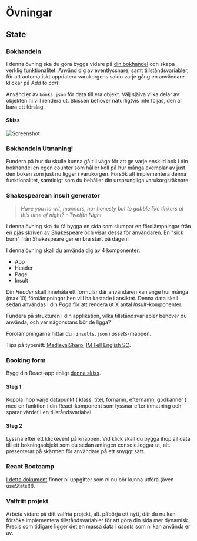 # Övningar

## State

### Bokhandeln

I denna övning ska du göra bygga vidare på [din bokhandel](https://github.com/Santosnr6/lektion_27_mars/tree/main/%C3%96vningar) och skapa verklig funktionalitet. Använd dig av eventlyssnare, samt tillståndsvariabler, för att automatiskt uppdatera varukorgens saldo varje gång en användare klickar på *Add to cart*.  

Använd er av ```books.json``` för data till era objekt. Välj själva vilka delar av objekten ni vill rendera ut. Skissen behöver naturligtvis inte följas, den är bara ett förslag.

#### Skiss
![Screenshot](./assets/bookstore.png)

### Bokhandeln Utmaning!
Fundera på hur du skulle kunna gå till väga för att ge varje enskild bok i din bokhandel en egen counter som håller koll på hur många exemplar av just den boken som just nu ligger i varukorgen. Försök att implementera denna funktionalitet, samtidigt som du behåller din ursprungliga varukorgsräknare. 

### Shakespearean insult generator
> *Have you no wit, manners, nor honesty but to gabble like tinkers at this time of night? - Twelfth Night*

I denna övning ska du få bygga en sida som slumpar en förolämpningar från en pjäs skriven av Shakespeare och visar dessa för användaren.
En "sick burn" från Shakespeare ger en bra start på dagen!

I denna övning skall du använda dig av 4 komponenter:
- App
- Header
- Page
- Insult

Din *Header* skall innehåla ett formulär där användaren kan ange hur många (max 10) förolämpningar hen vill ha kastade i ansiktet. Denna data skall sedan användas i din *Page* för att rendera ut X antal *Insult*-komponenter.

Fundera på strukturen i din applikation, vilka tillståndsvariabler behöver du använda, och var någonstans bör de ligga?

Förolämpningarna hittar du i ```insults.json``` i *assets*-mappen.

Tips på typsnitt: [MedievalSharp](https://fonts.google.com/specimen/MedievalSharp), [IM Fell English SC](https://fonts.google.com/specimen/IM+Fell+English+SC).

### Booking form

Bygg din React-app enligt [denna skiss](https://www.figma.com/file/XenjCcyq3pZUOa9MF3urqQ/Vue.js-form-exercise---Book-a-flight?node-id=0%3A1).

#### Steg 1
Koppla ihop varje datapunkt ( klass, titel, förnamn, efternamn, godkänner ) med en funktion i din React-komponent som lyssnar efter inmatning och sparar värdet i en tillståndsvariabel.

#### Steg 2
Lyssna efter ett klickevent på knappen. Vid klick skall du bygga ihop all data till ett bokningsobjekt som du sedan antingen console.loggar ut, alt. presenterar på skärmen för användare på ett snyggt sätt.

### React Bootcamp
[I detta dokument](https://docs.google.com/document/d/15Ez_E2d3mh7NuDa60A3Lj-4rZZc52eN7I05PhYwtvk8/edit?usp=sharing) finner ni uppgifter som ni nu bör kunna utföra (även useState!!!).

### Valfritt projekt
Arbeta vidare på ditt valfria projekt, alt. påbörja ett nytt, där du nu kan försöka implementera tillståndsvariabler för att göra din sida mer dynamisk. Precis som tidigare ligger det en massa data i *assets* som ni kan använda er av.

